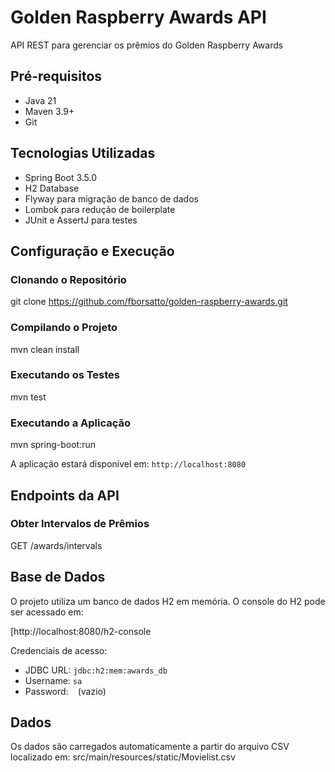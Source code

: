 # Golden Raspberry Awards API

API REST para gerenciar os prêmios do Golden Raspberry Awards

## Pré-requisitos

- Java 21
- Maven 3.9+
- Git

## Tecnologias Utilizadas

- Spring Boot 3.5.0
- H2 Database
- Flyway para migração de banco de dados
- Lombok para redução de boilerplate
- JUnit e AssertJ para testes

## Configuração e Execução

### Clonando o Repositório
git clone https://github.com/fborsatto/golden-raspberry-awards.git

### Compilando o Projeto
mvn clean install

### Executando os Testes
mvn test


### Executando a Aplicação
mvn spring-boot:run

A aplicação estará disponível em: `http://localhost:8080`

## Endpoints da API

### Obter Intervalos de Prêmios
GET /awards/intervals


## Base de Dados

O projeto utiliza um banco de dados H2 em memória. O console do H2 pode ser acessado em:

[http://localhost:8080/h2-console

Credenciais de acesso:
- JDBC URL: `jdbc:h2:mem:awards_db`
- Username: `sa`
- Password: ` ` (vazio)

## Dados

Os dados são carregados automaticamente a partir do arquivo CSV localizado em:
src/main/resources/static/Movielist.csv



